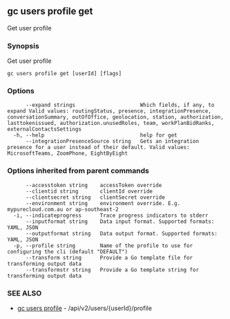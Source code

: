 ## gc users profile get

Get user profile

### Synopsis

Get user profile

```
gc users profile get [userId] [flags]
```

### Options

```
      --expand strings                     Which fields, if any, to expand Valid values: routingStatus, presence, integrationPresence, conversationSummary, outOfOffice, geolocation, station, authorization, lasttokenissued, authorization.unusedRoles, team, workPlanBidRanks, externalContactsSettings
  -h, --help                               help for get
      --integrationPresenceSource string   Gets an integration presence for a user instead of their default. Valid values: MicrosoftTeams, ZoomPhone, EightByEight
```

### Options inherited from parent commands

```
      --accesstoken string    accessToken override
      --clientid string       clientId override
      --clientsecret string   clientSecret override
      --environment string    environment override. E.g. mypurecloud.com.au or ap-southeast-2
  -i, --indicateprogress      Trace progress indicators to stderr
      --inputformat string    Data input format. Supported formats: YAML, JSON
      --outputformat string   Data output format. Supported formats: YAML, JSON
  -p, --profile string        Name of the profile to use for configuring the cli (default "DEFAULT")
      --transform string      Provide a Go template file for transforming output data
      --transformstr string   Provide a Go template string for transforming output data
```

### SEE ALSO

* [gc users profile](gc_users_profile.html)	 - /api/v2/users/{userId}/profile


